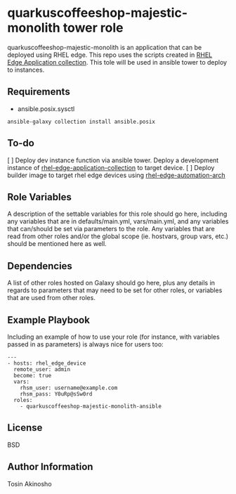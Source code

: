 quarkuscoffeeshop-majestic-monolith tower role
=========

quarkuscoffeeshop-majestic-monolith is an application that can be deployed using RHEL edge.  This repo uses the scripts created in [RHEL Edge Application collection](https://github.com/tosin2013/rhel-edge-application-collection). This tole will be used in ansible tower to deploy to instances.

Requirements
------------
* ansible.posix.sysctl
```
ansible-galaxy collection install ansible.posix
```

To-do
-----
[ ] Deploy dev instance function via ansible tower. Deploy a development instance of [rhel-edge-application-collection](https://github.com/tosin2013/rhel-edge-application-collection) to target device.
[ ] Deploy builder image to target rhel edge devices using [rhel-edge-automation-arch](https://github.com/redhat-cop/rhel-edge-automation-arch)


Role Variables
--------------

A description of the settable variables for this role should go here, including any variables that are in defaults/main.yml, vars/main.yml, and any variables that can/should be set via parameters to the role. Any variables that are read from other roles and/or the global scope (ie. hostvars, group vars, etc.) should be mentioned here as well.

Dependencies
------------

A list of other roles hosted on Galaxy should go here, plus any details in regards to parameters that may need to be set for other roles, or variables that are used from other roles.

Example Playbook
----------------

Including an example of how to use your role (for instance, with variables passed in as parameters) is always nice for users too:

    ---
    - hosts: rhel_edge_device
      remote_user: admin
      become: true
      vars: 
        rhsm_user: username@example.com
        rhsm_pass: Y0uRp@sSw0rd
      roles:
        - quarkuscoffeeshop-majestic-monolith-ansible

License
-------

BSD

Author Information
------------------

Tosin Akinosho
